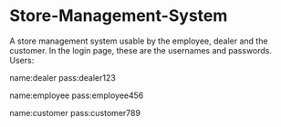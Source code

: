 # Store-Management-System
A store management system usable by the employee, dealer and the customer. 
In the login page, these are the usernames and passwords.
Users:

name:dealer
pass:dealer123

name:employee 
pass:employee456

name:customer
pass:customer789
